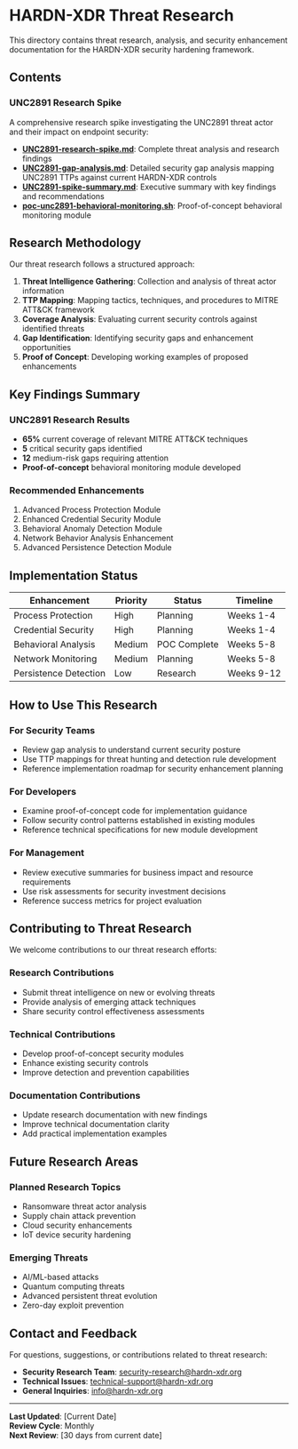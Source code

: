 # HARDN-XDR Threat Research

This directory contains threat research, analysis, and security enhancement documentation for the HARDN-XDR security hardening framework.

## Contents

### UNC2891 Research Spike

A comprehensive research spike investigating the UNC2891 threat actor and their impact on endpoint security:

- **[UNC2891-research-spike.md](UNC2891-research-spike.md)**: Complete threat analysis and research findings
- **[UNC2891-gap-analysis.md](UNC2891-gap-analysis.md)**: Detailed security gap analysis mapping UNC2891 TTPs against current HARDN-XDR controls
- **[UNC2891-spike-summary.md](UNC2891-spike-summary.md)**: Executive summary with key findings and recommendations
- **[poc-unc2891-behavioral-monitoring.sh](poc-unc2891-behavioral-monitoring.sh)**: Proof-of-concept behavioral monitoring module

## Research Methodology

Our threat research follows a structured approach:

1. **Threat Intelligence Gathering**: Collection and analysis of threat actor information
2. **TTP Mapping**: Mapping tactics, techniques, and procedures to MITRE ATT&CK framework
3. **Coverage Analysis**: Evaluating current security controls against identified threats
4. **Gap Identification**: Identifying security gaps and enhancement opportunities
5. **Proof of Concept**: Developing working examples of proposed enhancements

## Key Findings Summary

### UNC2891 Research Results
- **65%** current coverage of relevant MITRE ATT&CK techniques
- **5** critical security gaps identified
- **12** medium-risk gaps requiring attention
- **Proof-of-concept** behavioral monitoring module developed

### Recommended Enhancements
1. Advanced Process Protection Module
2. Enhanced Credential Security Module
3. Behavioral Anomaly Detection Module
4. Network Behavior Analysis Enhancement
5. Advanced Persistence Detection Module

## Implementation Status

| Enhancement | Priority | Status | Timeline |
|-------------|----------|--------|----------|
| Process Protection | High | Planning | Weeks 1-4 |
| Credential Security | High | Planning | Weeks 1-4 |
| Behavioral Analysis | Medium | POC Complete | Weeks 5-8 |
| Network Monitoring | Medium | Planning | Weeks 5-8 |
| Persistence Detection | Low | Research | Weeks 9-12 |

## How to Use This Research

### For Security Teams
- Review gap analysis to understand current security posture
- Use TTP mappings for threat hunting and detection rule development
- Reference implementation roadmap for security enhancement planning

### For Developers
- Examine proof-of-concept code for implementation guidance
- Follow security control patterns established in existing modules
- Reference technical specifications for new module development

### For Management
- Review executive summaries for business impact and resource requirements
- Use risk assessments for security investment decisions
- Reference success metrics for project evaluation

## Contributing to Threat Research

We welcome contributions to our threat research efforts:

### Research Contributions
- Submit threat intelligence on new or evolving threats
- Provide analysis of emerging attack techniques
- Share security control effectiveness assessments

### Technical Contributions
- Develop proof-of-concept security modules
- Enhance existing security controls
- Improve detection and prevention capabilities

### Documentation Contributions
- Update research documentation with new findings
- Improve technical documentation clarity
- Add practical implementation examples

## Future Research Areas

### Planned Research Topics
- Ransomware threat actor analysis
- Supply chain attack prevention
- Cloud security enhancements
- IoT device security hardening

### Emerging Threats
- AI/ML-based attacks
- Quantum computing threats
- Advanced persistent threat evolution
- Zero-day exploit prevention

## Contact and Feedback

For questions, suggestions, or contributions related to threat research:

- **Security Research Team**: security-research@hardn-xdr.org
- **Technical Issues**: technical-support@hardn-xdr.org
- **General Inquiries**: info@hardn-xdr.org

---

**Last Updated**: [Current Date]  
**Review Cycle**: Monthly  
**Next Review**: [30 days from current date]